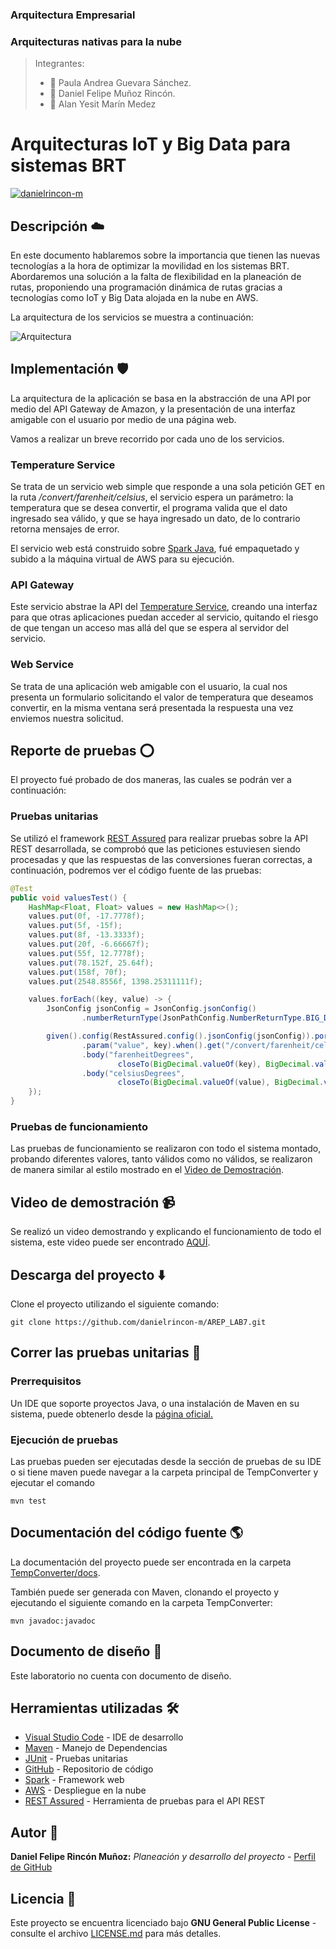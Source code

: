 ### Arquitectura Empresarial
### Arquitecturas nativas para la nube
> Integrantes:
> * 👩 Paula Andrea Guevara Sánchez.
> * 👨 Daniel Felipe Muñoz Rincón.
> * 👨 Alan Yesit Marín Medez

# Arquitecturas IoT y Big Data para sistemas BRT

[![danielrincon-m](https://circleci.com/gh/danielrincon-m/AREP_LAB4.svg?style=svg)](https://app.circleci.com/pipelines/github/danielrincon-m/AREP_LAB4)
<!-- [![Heroku](img/heroku_long.png)](https://nanospring.herokuapp.com/nspapp/register) -->

## Descripción ☁️

En este documento hablaremos sobre la importancia que tienen las nuevas tecnologías a la hora de optimizar la movilidad en los sistemas BRT. Abordaremos una solución a la falta de flexibilidad en la planeación de rutas, proponiendo una programación dinámica de rutas gracias a tecnologías como IoT y Big Data alojada en la nube en AWS.

La arquitectura de los servicios se muestra a continuación:

![Arquitectura](img/arquitectura.png)


## Implementación 🛡️

La arquitectura de la aplicación se basa en la abstracción de una API por medio del API Gateway de Amazon, y la presentación de una interfaz amigable con el usuario por medio de una página web.

Vamos a realizar un breve recorrido por cada uno de los servicios.

### Temperature Service

Se trata de un servicio web simple que responde a una sola petición GET en la ruta */convert/farenheit/celsius*, el servicio espera un parámetro: la temperatura que se desea convertir, el programa valida que el dato ingresado sea válido, y que se haya ingresado un dato, de lo contrario retorna mensajes de error.

El servicio web está construido sobre [Spark Java](#herramientas-utilizadas-%EF%B8%8F), fué empaquetado y subido a la máquina virtual de AWS para su ejecución.

### API Gateway

Este servicio abstrae la API del [Temperature Service](#Temperature-Service), creando una interfaz para que otras aplicaciones puedan acceder al servicio, quitando el riesgo de que tengan un acceso mas allá del que se espera al servidor del servicio.

### Web Service

Se trata de una aplicación web amigable con el usuario, la cual nos presenta un formulario solicitando el valor de temperatura que deseamos convertir, en la misma ventana será presentada la respuesta una vez enviemos nuestra solicitud.

## Reporte de pruebas ⭕

El proyecto fué probado de dos maneras, las cuales se podrán ver a continuación:

### Pruebas unitarias

Se utilizó el framework [REST Assured](#herramientas-utilizadas-%EF%B8%8F) para realizar pruebas sobre la API REST desarrollada, se comprobó que las peticiones estuviesen siendo procesadas y que las respuestas de las conversiones fueran correctas, a continuación, podremos ver el código fuente de las pruebas:

``` Java
@Test
public void valuesTest() {
    HashMap<Float, Float> values = new HashMap<>();
    values.put(0f, -17.7778f);
    values.put(5f, -15f);
    values.put(8f, -13.3333f);
    values.put(20f, -6.66667f);
    values.put(55f, 12.7778f);
    values.put(78.152f, 25.64f);
    values.put(158f, 70f);
    values.put(2548.8556f, 1398.25311111f);

    values.forEach((key, value) -> {
        JsonConfig jsonConfig = JsonConfig.jsonConfig()
                .numberReturnType(JsonPathConfig.NumberReturnType.BIG_DECIMAL);

        given().config(RestAssured.config().jsonConfig(jsonConfig)).port(5000)
                .param("value", key).when().get("/convert/farenheit/celsius").then()
                .body("farenheitDegrees",
                        closeTo(BigDecimal.valueOf(key), BigDecimal.valueOf(0.01f)))
                .body("celsiusDegrees",
                        closeTo(BigDecimal.valueOf(value), BigDecimal.valueOf(0.01f)));
    });
}
```

### Pruebas de funcionamiento

Las pruebas de funcionamiento se realizaron con todo el sistema montado, probando diferentes valores, tanto válidos como no válidos, se realizaron de manera similar al estilo mostrado en el [Video de Demostración](#video-de-demostración-).

## Video de demostración 📹

Se realizó un video demostrando y explicando el funcionamiento de todo el sistema, este video puede ser encontrado [AQUÍ](demostracion.mp4).

## Descarga del proyecto ⬇️

Clone el proyecto utilizando el siguiente comando:

```
git clone https://github.com/danielrincon-m/AREP_LAB7.git
```

## Correr las pruebas unitarias 🧪

### Prerrequisitos

Un IDE que soporte proyectos Java, o una instalación de Maven en su sistema, puede obtenerlo desde
la [página oficial.][mvnLink]

### Ejecución de pruebas

Las pruebas pueden ser ejecutadas desde la sección de pruebas de su IDE o si tiene maven puede navegar a la carpeta principal de TempConverter y ejecutar el comando

```
mvn test
```

## Documentación del código fuente 🌎

La documentación del proyecto puede ser encontrada en la carpeta [TempConverter/docs](TempConverter/docs).

También puede ser generada con Maven, clonando el proyecto y ejecutando el siguiente comando en la carpeta TempConverter:

```
mvn javadoc:javadoc
```

## Documento de diseño 📄

Este laboratorio no cuenta con documento de diseño.

## Herramientas utilizadas 🛠️

* [Visual Studio Code](https://code.visualstudio.com/) - IDE de desarrollo
* [Maven](https://maven.apache.org/) - Manejo de Dependencias
* [JUnit](https://junit.org/junit4/) - Pruebas unitarias
* [GitHub](https://github.com/) - Repositorio de código
* [Spark](https://sparkjava.com/) - Framework web
* [AWS](https://aws.amazon.com/es/) - Despliegue en la nube
* [REST Assured](https://rest-assured.io/) - Herramienta de pruebas para el API REST

## Autor 🧔

**Daniel Felipe Rincón Muñoz:** *Planeación y desarrollo del proyecto* -
[Perfil de GitHub](https://github.com/danielrincon-m)

## Licencia 🚀

Este proyecto se encuentra licenciado bajo **GNU General Public License** - consulte el archivo [LICENSE.md](LICENSE.md)
para más detalles.

<!-- 
## Acknowledgments 

* Hat tip to anyone whose code was used
* Inspiration
* etc
-->

[gitLink]: https://git-scm.com/downloads
[mvnLink]: https://maven.apache.org/download.cgi
